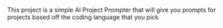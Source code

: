 This project is a simple AI Project Prompter that will give you prompts for projects based off the coding language that you pick
